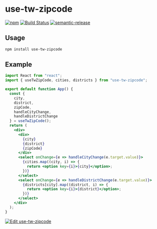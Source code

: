 # use-tw-zipcode

[![npm](https://img.shields.io/npm/v/use-tw-zipcode)](https://www.npmjs.com/package/use-tw-zipcode)
[![Build Status](https://travis-ci.org/imgarylai/use-tw-zipcode.svg?branch=master)](https://travis-ci.org/imgarylai/use-tw-zipcode)
[![semantic-release](https://img.shields.io/badge/%20%20%F0%9F%93%A6%F0%9F%9A%80-semantic--release-e10079.svg)](https://github.com/semantic-release/semantic-release)

## Usage

```bash
npm install use-tw-zipcode
```

## Example

```jsx
import React from "react";
import { useTwZipCode, cities, districts } from "use-tw-zipcode";

export default function App() {
  const {
    city,
    district,
    zipCode,
    handleCityChange,
    handleDistrictChange
  } = useTwZipCode();
  return (
    <div>
      <div>
        {city}
        {district}
        {zipCode}
      </div>
      <select onChange={e => handleCityChange(e.target.value)}>
        {cities.map((city, i) => {
          return <option key={i}>{city}</option>;
        })}
      </select>
      <select onChange={e => handleDistrictChange(e.target.value)}>
        {districts[city].map((district, i) => {
          return <option key={i}>{district}</option>;
        })}
      </select>
    </div>
  );
}

```

[![Edit use-tw-zipcode](https://codesandbox.io/static/img/play-codesandbox.svg)](https://codesandbox.io/s/use-tw-zipcode-w5y6q?autoresize=1&fontsize=14&hidenavigation=1&theme=dark)